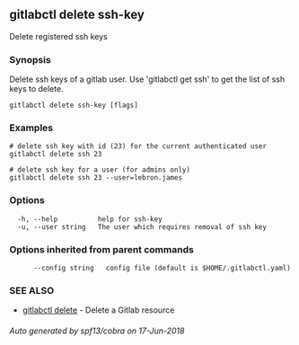 ## gitlabctl delete ssh-key

Delete registered ssh keys

### Synopsis

Delete ssh keys of a gitlab user. Use 'gitlabctl get ssh' to get the list of ssh keys to delete.

```
gitlabctl delete ssh-key [flags]
```

### Examples

```
# delete ssh key with id (23) for the current authenticated user
gitlabctl delete ssh 23

# delete ssh key for a user (for admins only)
gitlabctl delete ssh 23 --user=lebron.james
```

### Options

```
  -h, --help          help for ssh-key
  -u, --user string   The user which requires removal of ssh key
```

### Options inherited from parent commands

```
      --config string   config file (default is $HOME/.gitlabctl.yaml)
```

### SEE ALSO

* [gitlabctl delete](gitlabctl_delete.md)	 - Delete a Gitlab resource

###### Auto generated by spf13/cobra on 17-Jun-2018

